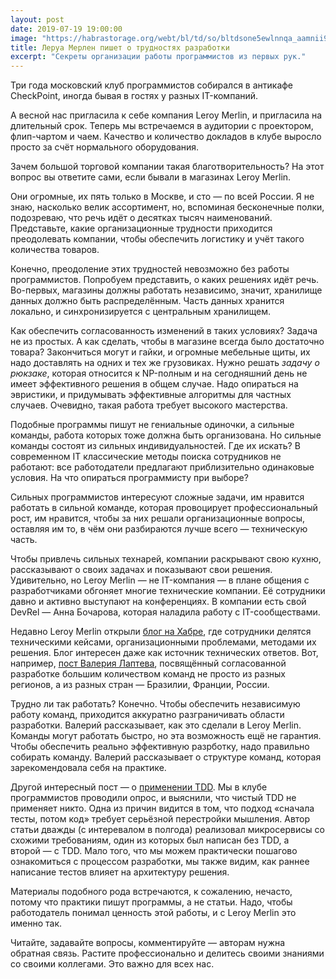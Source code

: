 ```yaml
---
layout: post
date: 2019-07-19 19:00:00
image: "https://habrastorage.org/webt/bl/td/so/bltdsone5ewlnnqa_aamnii9rl8.jpeg"
title: Леруа Мерлен пишет о трудностях разработки
excerpt: "Секреты организации работы программистов из первых рук."
---
```


Три года московский клуб программистов собирался в антикафе CheckPoint, иногда бывая в гостях у разных IT-компаний.

А весной нас пригласила к себе компания Leroy Merlin, и пригласила на длительный срок. Теперь мы встречаемся в аудитории с проектором, флип-чартом и чаем. Качество и количество докладов в клубе выросло просто за счёт нормального оборудования.

Зачем большой торговой компании такая благотворительность? На этот вопрос вы ответите сами, если бывали в магазинах Leroy Merlin.

Они огромные, их пять только в Москве, и сто&nbsp;&mdash; по всей России. Я не знаю, насколько велик ассортимент, но, вспоминая бесконечные полки, подозреваю, что речь идёт о десятках тысяч наименований. Представьте, какие организационные трудности приходится преодолевать компании, чтобы обеспечить логистику и учёт такого количества товаров.

Конечно, преодоление этих трудностей невозможно без работы программистов. Попробуем представить, о каких решениях идёт речь. Во-первых, магазины должны работать независимо, значит, хранилище данных должно быть распределённым. Часть данных хранится локально, и синхронизируется с центральным хранилищем.

Как обеспечить согласованность изменений в таких условиях? Задача не из простых. А как сделать, чтобы в магазине всегда было достаточно товара? Закончиться могут и гайки, и огромные мебельные щиты, их надо доставлять на одних и тех же грузовиках. Нужно решать *задачу о рюкзаке*, которая относится к NP-полным и на сегодняшний день не имеет эффективного решения в общем случае. Надо опираться на эвристики, и придумывать эффективные алгоритмы для частных случаев. Очевидно, такая работа требует высокого мастерства.

Подобные программы пишут не гениальные одиночки, а сильные команды, работа которых тоже должна быть организована. Но сильные команды состоят из сильных индивидуальностей. Где их искать? В современном IT классические методы поиска сотрудников не работают: все работодатели предлагают приблизительно одинаковые условия. На что опираться программисту при выборе?

Сильных программистов интересуют сложные задачи, им нравится работать в сильной команде, которая провоцирует профессиональный рост, им нравится, чтобы за них решали организационные вопросы, оставляя им то, в чём они разбираются лучше всего&nbsp;&mdash; техническую часть.

Чтобы привлечь сильных технарей, компании раскрывают свою кухню, рассказывают о своих задачах и показывают свои решения. Удивительно, но Leroy Merlin&nbsp;&mdash; не IT-компания&nbsp;&mdash; в плане общения с разработчиками обгоняет многие технические компании. Её сотрудники давно и активно выступают на конференциях. В компании есть свой DevRel&nbsp;&mdash; Анна Бочарова, которая наладила работу с IT-сообществами.

Недавно Leroy Merlin открыли [блог на Хабре](https://habr.com/ru/company/leroy_merlin/), где сотрудники делятся техническими кейсами, организационными проблемами, методами их решения. Блог интересен даже как источник технических ответов. Вот, например, [пост Валерия Лаптева](https://habr.com/ru/company/leroy_merlin/blog/455710/), посвящённый согласованной разработке большим количеством команд не просто из разных регионов, а из разных стран&nbsp;&mdash; Бразилии, Франции, России.

Трудно ли так работать? Конечно. Чтобы обеспечить независимую работу команд, приходится аккуратно разграничивать области разработки. Валерий рассказывает, как это сделали в Leroy Merlin. Команды могут работать быстро, но эта возможность ещё не гарантия. Чтобы обеспечить реально эффективную разрботку, надо правильно собирать команду. Валерий рассказывает о структуре команд, которая зарекомендовала себя на практике.

Другой интересный пост&nbsp;&mdash; о [применении TDD](https://habr.com/ru/company/leroy_merlin/blog/456662/). Мы в клубе программистов проводили опрос, и выяснили, что чистый TDD не применяет никто. Одна из причин видится в том, что подход &laquo;сначала тесты, потом код&raquo; требует серьёзной перестройки мышления. Автор статьи дважды (с интеревалом в полгода) реализовал микросервисы со схожими требованиям, один из которых был написан без TDD, а второй&nbsp;&mdash; с TDD. Мало того, что мы можем практически пошагово ознакомиться с процессом разработки, мы также видим, как раннее написание тестов влияет на архитектуру решения.

Материалы подобного рода встречаются, к сожалению, нечасто, потому что практики пишут программы, а не статьи. Надо, чтобы работодатель понимал ценность этой работы, и с Leroy Merlin это именно так. 

Читайте, задавайте вопросы, комментируйте&nbsp;&mdash; авторам нужна обратная связь. Растите профессионально и делитесь своими знаниями со своими коллегами. Это важно для всех нас.
